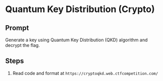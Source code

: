 # Quantum Key Distribution (Crypto)

## Prompt

Generate a key using Quantum Key Distribution (QKD) algorithm and decrypt the flag.

## Steps

1. Read code and format at `https://cryptoqkd.web.ctfcompetition.com/`

